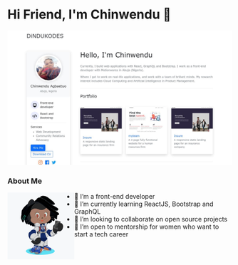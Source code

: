 # Hi Friend, I'm Chinwendu 👋

<img src="https://raw.githubusercontent.com/dindustack/dindustack/master/dindustack-surge-sh.jpg">

### About Me
<img align="left" width="150" height="150" src="https://raw.githubusercontent.com/dindustack/dindustack/master/octocat.png">
 
- 🔭 I’m a front-end developer
- 🌱 I’m currently learning ReactJS, Bootstrap and GraphQL
- 👯 I’m looking to collaborate on open source projects
- 🤔 I’m open to mentorship for women who want to start a tech career

